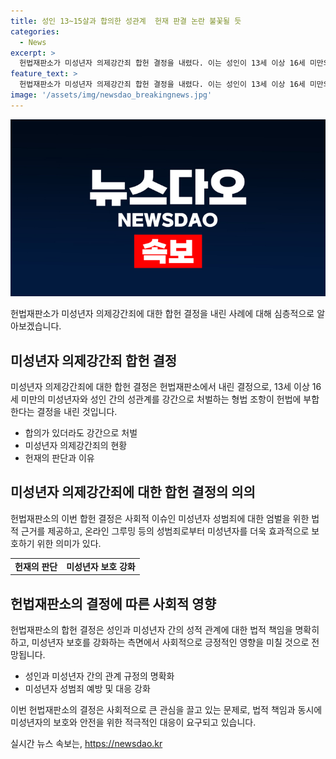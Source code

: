 ```yaml
---
title: 성인 13~15살과 합의한 성관계  헌재 판결 논란 불꽃될 듯
categories:
  - News
excerpt: >
  헌법재판소가 미성년자 의제강간죄 합헌 결정을 내렸다. 이는 성인이 13세 이상 16세 미만의 미성년자와의 성관계를 강간죄로 처벌하는 법조를 검토한 결과이다. 헌재는 성적 자기결정권 보호 및 그루밍 성범죄로부터 미성년자 보호 취지를 강조하며, 각 사례마다 법관의 판단을 통해 타당성을 고려할 것을 언급했다. 이 결정은 연령에 따라 유형화된 범죄 처벌의 필요성을 강조하는 것으로 평가되고 있다.
feature_text: >
  헌법재판소가 미성년자 의제강간죄 합헌 결정을 내렸다. 이는 성인이 13세 이상 16세 미만의 미성년자와의 성관계를 강간죄로 처벌하는 법조를 검토한 결과이다. 헌재는 성적 자기결정권 보호 및 그루밍 성범죄로부터 미성년자 보호 취지를 강조하며, 각 사례마다 법관의 판단을 통해 타당성을 고려할 것을 언급했다. 이 결정은 연령에 따라 유형화된 범죄 처벌의 필요성을 강조하는 것으로 평가되고 있다.
image: '/assets/img/newsdao_breakingnews.jpg'
---
```


<p><img src="/assets/img/newsdao_breakingnews.jpg" alt="implanttips 속보" /></p>

<p>헌법재판소가 미성년자 의제강간죄에 대한 합헌 결정을 내린 사례에 대해 심층적으로 알아보겠습니다.</p>

<h2 data-ke-size="size26">미성년자 의제강간죄 합헌 결정</h2>

<p data-ke-size="size16">미성년자 의제강간죄에 대한 합헌 결정은 헌법재판소에서 내린 결정으로, 13세 이상 16세 미만의 미성년자와 성인 간의 성관계를 강간으로 처벌하는 형법 조항이 헌법에 부합한다는 결정을 내린 것입니다.</p>

<ul>
    <li>합의가 있더라도 강간으로 처벌</li>
    <li>미성년자 의제강간죄의 현황</li>
    <li>헌재의 판단과 이유</li>
</ul>

<h2 data-ke-size="size26">미성년자 의제강간죄에 대한 합헌 결정의 의의</h2>

<p data-ke-size="size16">헌법재판소의 이번 합헌 결정은 사회적 이슈인 미성년자 성범죄에 대한 엄벌을 위한 법적 근거를 제공하고, 온라인 그루밍 등의 성범죄로부터 미성년자를 더욱 효과적으로 보호하기 위한 의미가 있다.</p>

<table>
    <tr>
        <td style="text-align: center; height: 17px;"><b>헌재의 판단</b></td>
        <td style="text-align: center; height: 17px;"><b>미성년자 보호 강화</b></td>
    </tr>
</table>

<h2 data-ke-size="size26">헌법재판소의 결정에 따른 사회적 영향</h2>

<p data-ke-size="size16">헌법재판소의 합헌 결정은 성인과 미성년자 간의 성적 관계에 대한 법적 책임을 명확히 하고, 미성년자 보호를 강화하는 측면에서 사회적으로 긍정적인 영향을 미칠 것으로 전망됩니다.</p>

<ul>
    <li>성인과 미성년자 간의 관계 규정의 명확화</li>
    <li>미성년자 성범죄 예방 및 대응 강화</li>
</ul>

<p>이번 헌법재판소의 결정은 사회적으로 큰 관심을 끌고 있는 문제로, 법적 책임과 동시에 미성년자의 보호와 안전을 위한 적극적인 대응이 요구되고 있습니다.</p>
실시간 뉴스 속보는, <a href="https://newsdao.kr" rel="dofollow">https://newsdao.kr</a>


